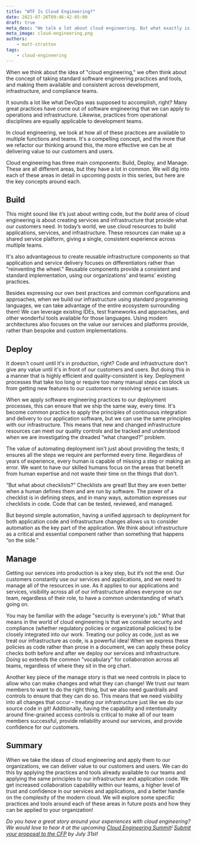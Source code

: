 ```yaml
---
title: "WTF Is Cloud Engineering?"
date: 2021-07-26T09:46:42-05:00
draft: true
meta_desc: "We talk a lot about cloud engineering. But what exactly is it? Let's find out!"
meta_image: cloud-engineering.png
authors:
    - matt-stratton
tags:
    - cloud-engineering
---
```

When we think about the idea of "cloud engineering," we often think about the concept of taking standard software engineering practices and tools, and making them available and consistent across development, infrastructure, and compliance teams.

It sounds a lot like what DevOps was supposed to accomplish, right? Many great practices have come out of software engineering that we can apply to operations and infrastructure. Likewise, practices from operational disciplines are equally applicable to development teams.

In cloud engineering, we look at how all of these practices are available to multiple functions and teams. It's a compelling concept, and the more that we refactor our thinking around this, the more effective we can be at delivering value to our customers and users.

<!--more-->

Cloud engineering has three main components: Build, Deploy, and Manage. These are all different areas, but they have a lot in common. We will dig into each of these areas in detail in upcoming posts in this series, but here are the key concepts around each.

## Build

This might sound like it’s just about writing code, but the *build* area of cloud engineering is about creating services and infrastructure that provide what our customers need. In today’s world, we use cloud resources to build applications, services, and infrastructure. These resources can make up a shared service platform, giving a single, consistent experience across multiple teams.

It's also advantageous to create reusable infrastructure components so that application and service delivery focuses on differentiators rather than "reinventing the wheel." Reusable components provide a consistent and standard implementation, using our organizations' and teams' existing practices.

Besides expressing our own best practices and common configurations and approaches, when we build our infrastructure using standard programming languages, we can take advantage of the entire ecosystem surrounding them! We can leverage existing IDEs, test frameworks and approaches, and other wonderful tools available for those languages. Using modern architectures also focuses on the value our services and platforms provide, rather than bespoke and custom implementations.

## Deploy

It doesn't count until it's in production, right? Code and infrastructure don't give any value until it's in front of our customers and users. But doing this in a manner that is highly efficient and quality-consistent is key. Deployment processes that take too long or require too many manual steps can block us from getting new features to our customers or resolving service issues.

When we apply software engineering practices to our deployment processes, this can ensure that we ship the same way, every time. It's become common practice to apply the principles of continuous integration and delivery to our application software, but we can use the same principles with our infrastructure. This means that new and changed infrastructure resources can meet our quality controls and be tracked and understood when we are investigating the dreaded “what changed?” problem.

The value of automating deployment isn't just about providing the tests; it ensures all the steps we require are performed every time. Regardless of years of experience, every human is capable of missing a step or making an error. We want to have our skilled humans focus on the areas that benefit from human expertise and not waste their time on the things that don't.

“But what about checklists?” Checklists are great! But they are even better when a human defines them and are run by software. The power of a checklist is in defining steps, and in many ways, automation expresses our checklists in code. Code that can be tested, reviewed, and managed.

But beyond simple automation, having a unified approach to deployment for both application code and infrastructure changes allows us to consider automation as the key part of the application. We think about infrastructure as a critical and essential component rather than something that happens “on the side.”

## Manage

Getting our services into production is a key step, but it’s not the end. Our customers constantly use our services and applications, and we need to manage all of the resources in use. As it applies to our applications and services, visibility across all of our infrastructure allows everyone on our team, regardless of their role, to have a common understanding of what’s going on.

You may be familiar with the adage "security is everyone's job." What that means in the world of cloud engineering is that we consider security and compliance (whether regulatory policies or organizational policies) to be closely integrated into our work. Treating our policy as code, just as we treat our infrastructure as code, is a powerful idea! When we express these policies as code rather than prose in a document, we can apply these policy checks both before and after we deploy our services and infrastructure. Doing so extends the common "vocabulary" for collaboration across all teams, regardless of where they sit in the org chart.

Another key piece of the manage story is that we need controls in place to allow who can make changes and what they can change! We trust our team members to want to do the right thing, but we also need guardrails and controls to ensure that they can do so. This means that we need visibility into all changes that occur - treating our infrastructure just like we do our source code in git! Additionally, having the capability and intentionality around fine-grained access controls is critical to make all of our team members successful, provide reliability around our services, and provide confidence for our customers.

## Summary

When we take the ideas of cloud engineering and apply them to our organizations, we can deliver value to our customers and users. We can do this by applying the practices and tools already available to our teams and applying the same principles to our infrastructure and application code. We get increased collaboration capability within our teams, a higher level of trust and confidence in our services and applications, and a better handle on the complexity of the modern cloud. We will explore some specific practices and tools around each of these areas in future posts and how they can be applied to your organization!

*Do you have a great story around your experiences with cloud engineering? We would love to hear it at the upcoming [Cloud Engineering Summit](https://www.pulumi.com/cloud-engineering/)! [Submit your proposal to the CFP](https://sessionize.com/cloud-engineering-summit-hosted-by-pulumi/) by July 31st!*
